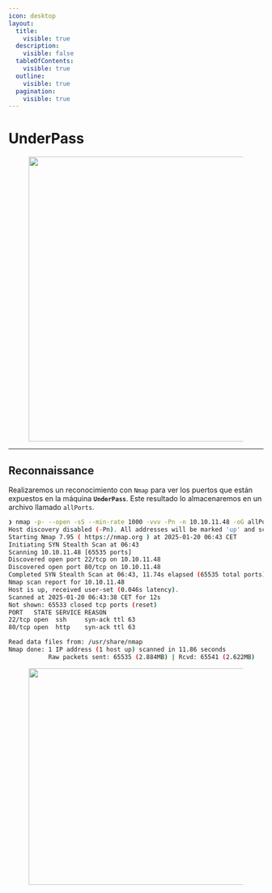 ```yaml
---
icon: desktop
layout:
  title:
    visible: true
  description:
    visible: false
  tableOfContents:
    visible: true
  outline:
    visible: true
  pagination:
    visible: true
---
```


# UnderPass



<figure><img src="../../../../.gitbook/assets/UnderPass.png" alt="" width="563"><figcaption></figcaption></figure>

***

## Reconnaissance

Realizaremos un reconocimiento con `Nmap` para ver los puertos que están expuestos en la máquina **`UnderPass`**. Este resultado lo almacenaremos en un archivo llamado `allPorts`.

```bash
❯ nmap -p- --open -sS --min-rate 1000 -vvv -Pn -n 10.10.11.48 -oG allPorts
Host discovery disabled (-Pn). All addresses will be marked 'up' and scan times may be slower.
Starting Nmap 7.95 ( https://nmap.org ) at 2025-01-20 06:43 CET
Initiating SYN Stealth Scan at 06:43
Scanning 10.10.11.48 [65535 ports]
Discovered open port 22/tcp on 10.10.11.48
Discovered open port 80/tcp on 10.10.11.48
Completed SYN Stealth Scan at 06:43, 11.74s elapsed (65535 total ports)
Nmap scan report for 10.10.11.48
Host is up, received user-set (0.046s latency).
Scanned at 2025-01-20 06:43:38 CET for 12s
Not shown: 65533 closed tcp ports (reset)
PORT   STATE SERVICE REASON
22/tcp open  ssh     syn-ack ttl 63
80/tcp open  http    syn-ack ttl 63

Read data files from: /usr/share/nmap
Nmap done: 1 IP address (1 host up) scanned in 11.86 seconds
           Raw packets sent: 65535 (2.884MB) | Rcvd: 65541 (2.622MB)
```

<figure><img src="../../../../.gitbook/assets/confidential-rubber-stamp-free-png.png" alt="" width="428"><figcaption></figcaption></figure>
